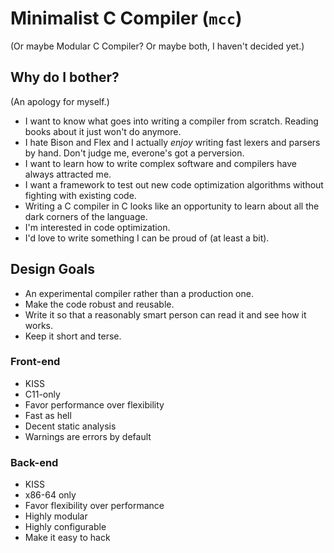 # Minimalist C Compiler (`mcc`)

(Or maybe Modular C Compiler? Or maybe both, I haven't decided yet.)

## Why do I bother?

(An apology for myself.)

* I want to know what goes into writing a compiler from scratch. Reading books about it
  just won't do anymore.
* I hate Bison and Flex and I actually *enjoy* writing fast lexers and parsers by hand.
  Don't judge me, everone's got a perversion.
* I want to learn how to write complex software and compilers have always attracted me.
* I want a framework to test out new code optimization algorithms without fighting with
  existing code.
* Writing a C compiler in C looks like an opportunity to learn about all the dark corners
  of the language.
* I'm interested in code optimization.
* I'd love to write something I can be proud of (at least a bit).

## Design Goals

* An experimental compiler rather than a production one.
* Make the code robust and reusable.
* Write it so that a reasonably smart person can read it and see how it works.
* Keep it short and terse.

### Front-end

* KISS
* C11-only
* Favor performance over flexibility
* Fast as hell
* Decent static analysis
* Warnings are errors by default

### Back-end

* KISS
* x86-64 only
* Favor flexibility over performance
* Highly modular
* Highly configurable
* Make it easy to hack
